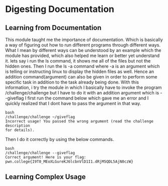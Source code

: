 # Digesting Documentation
## Learning from Documentation 
This module taught me the importance of documentation. Which is basically a way of figuring out how to run different programs through different ways.
What I mean by different ways can be understood by an example which the module has provided, which also helped me learn or better yet understand it.
lets say i run the ls command, it shows me all of the files but not the hidden ones.
Then I run the ls -a command where -a is an argument which is telling or instructing linux to display the hidden files as well.
Hence an addition command(argument) can also be given in order to perform some specific task in addition to the task already being done.
With this information, i try the module in which I basically have to invoke the program /challenge/challenge but I have to do it with an addition argument which is --giveflag
I first run the command below which gave me an error and I quickly realized that I dont have to pass the argument in that way.

~~~
bash
/challenge/challenge ~/giveflag
Incorrect usage! You passed the wrong argument (read the challenge description
for details).
~~~
Then I do it correctly by using the below commands.
~~~
bash
/challenge/challenge --giveflag
Correct argument! Here is your flag:
pwn.college{I9T0_MEoXLGureKJ6lcbnVlD1I1.dRjM5QDL5AjN0czW}
~~~

## Learning Complex Usage
